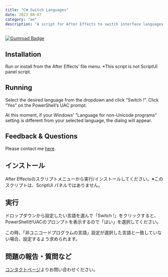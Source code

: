 ```yaml
---
title: "CW Switch Languages"
date: 2023-08-07
category: "ae"
description: "A script for After Effects to switch interface languages. Easily change the UI language with a simple dropdown selection. (Windows Only)"
---
```


[![Gumroad Badge](https://img.shields.io/badge/Gumroad-FF90E8?logo=gumroad&logoColor=fff&style=for-the-badge)](https://cumuloworks.gumroad.com/l/cwswitchlang)

## Installation

Run or install from the After Effects’ file menu. \*This script is not ScriptUI panel script.

## Running

Select the desired language from the dropdown and click “Switch !”. Click “Yes” on the PowerShell’s UAC prompt.

At this moment, if your Windows’ "Language for non-Unicode programs" setting is different from your selected language, the dialog will appear.

## Feedback & Questions

Please contact me [here](https://cumulo.works/contact).

## インストール

After Effectsのスクリプトメニューから実行/インストールしてください。※このスクリプトは、ScriptUI パネルではありません。

## 実行

ドロップダウンから設定したい言語を選んで「Switch !」をクリックすると、PowerShellがUACのプロンプトを表示するので「はい」を選択してください。

この時、「非ユニコードプログラムの言語」設定が選択した言語と一致していない場合、設定するよう求められます。

## 問題の報告・質問など

[コンタクトページ](https://cumulo.works/contact)よりお問い合わせください。
